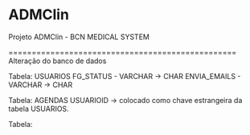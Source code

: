 ADMClin
=======

Projeto ADMClin - BCN MEDICAL SYSTEM

=================================================
Alteração do banco de dados

Tabela: USUARIOS
FG_STATUS    - VARCHAR -> CHAR
ENVIA_EMAILS - VARCHAR -> CHAR

Tabela: AGENDAS
USUARIOID -> colocado como chave estrangeira da tabela USUARIOS.

Tabela: 